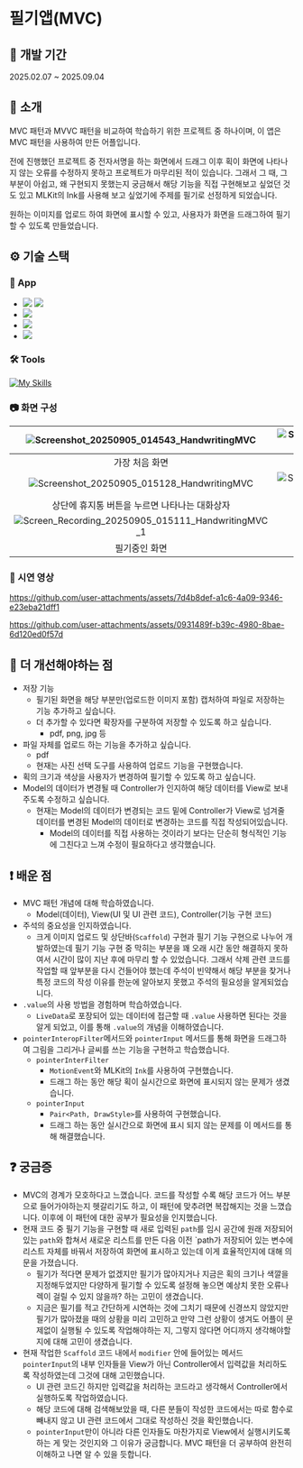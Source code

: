 # 필기앱(MVC)

## 📆 개발 기간

2025.02.07 ~ 2025.09.04

## 📝 소개

MVC 패턴과 MVVC 패턴을 비교하여 학습하기 위한 프로젝트 중 하나이며, 이 앱은 MVC 패턴을 사용하여 만든 어플입니다.  

전에 진행했던 프로젝트 중 전자서명을 하는 화면에서 드래그 이후 획이 화면에 나타나지 않는 오류를 수정하지 못하고 프로젝트가 마무리된 적이 있습니다.
그래서 그 때, 그 부분이 아쉽고, 왜 구현되지 못했는지 궁금해서 해당 기능을 직접 구현해보고 싶었던 것도 있고 MLKit의 Ink를 사용해 보고 싶었기에 주제를 필기로 선정하게 되었습니다.  

원하는 이미지를 업로드 하여 화면에 표시할 수 있고, 사용자가 화면을 드래그하여 필기할 수 있도록 만들었습니다.

## ⚙️ 기술 스택

### 📱 App

- <img src="https://img.shields.io/badge/Android Studio-3DDC84?style=plastic&logo=androidstudio&logoColor=white">  <img src="https://img.shields.io/badge/Jetpack Compose-4285F4?style=plastic&logo=jetpackcompose&logoColor=white">
- <img src="https://img.shields.io/badge/Kotlin-7F52FF?style=plastic&logo=kotlin&logoColor=white">
- <img src="https://img.shields.io/badge/Material Design 3-6750A4?style=plastic&logo=materialdesign&logoColor=white">
- <img src="https://img.shields.io/badge/Coil-3B6BB4?style=plastic">


### 🛠️ Tools

[![My Skills](https://skillicons.dev/icons?i=github,notion&theme=light)](https://skillicons.dev)

### 📷 화면 구성

![Screenshot_20250905_014543_HandwritingMVC](https://github.com/user-attachments/assets/575b0c27-068d-4272-abc6-8895bc88f312)|![Screenshot_20250905_014612_HandwritingMVC](https://github.com/user-attachments/assets/978258ae-d15a-42dc-993d-d13046531626)|![Screenshot_20250905_015123_HandwritingMVC](https://github.com/user-attachments/assets/cf313209-0c9d-45b5-9eb2-eb853a9c6e45)|
|:---:|:---:|:---:|
|가장 처음 화면|업로드 한 이미지|"MVC" 단어를 필기한 화면|
![Screenshot_20250905_015128_HandwritingMVC](https://github.com/user-attachments/assets/5f2ebb5d-a544-4a6c-89c4-33a3036f0ba0)|![Screenshot_20250905_015231_HandwritingMVC](https://github.com/user-attachments/assets/6f0ee938-cc85-49f6-a4e3-922288853ecc)|![Screenshot_20250905_015247_HandwritingMVC](https://github.com/user-attachments/assets/f6292e94-9974-49ee-9fc9-9fa14c4212c4)|
|상단에 휴지통 버튼을 누르면 나타나는 대화상자|대화상자의 "아니오" 버튼을 누른 화면|대화상자의 "예"를 누른 화면|
![Screen_Recording_20250905_015111_HandwritingMVC_1](https://github.com/user-attachments/assets/7aa23732-6c83-47ee-b8b2-3604c4fdd9be)|
|필기중인 화면|

### 🎥 시연 영상


https://github.com/user-attachments/assets/7d4b8def-a1c6-4a09-9346-e23eba21dff1

https://github.com/user-attachments/assets/0931489f-b39c-4980-8bae-6d120ed0f57d

## 📌 더 개선해야하는 점

- 저장 기능
  - 필기된 화면을 해당 부분만(업로드한 이미지 포함) 캡처하여 파일로 저장하는 기능 추가하고 싶습니다.
  - 더 추가할 수 있다면 확장자를 구분하여 저장할 수 있도록 하고 싶습니다.
    - pdf, png, jpg 등
- 파일 자체를 업로드 하는 기능을 추가하고 싶습니다.
  - pdf
  - 현재는 사진 선택 도구를 사용하여 업로드 기능을 구현했습니다.
- 획의 크기과 색상을 사용자가 변경하여 필기할 수 있도록 하고 싶습니다.
- Model의 데이터가 변경될 때 Controller가 인지하여 해당 데이터를 View로 보내주도록 수정하고 싶습니다.
  - 현재는 Model의 데이터가 변경되는 코드 밑에 Controller가 View로 넘겨줄 데이터를 변경된 Model의 데이터로 변경하는 코드를 직접 작성되어있습니다.
    - Model의 데이터를 직접 사용하는 것이라기 보다는 단순히 형식적인 기능에 그친다고 느껴 수정이 필요하다고 생각했습니다.


## ❗️ 배운 점

- MVC 패턴 개념에 대해 학습하였습니다.
  - Model(데이터), View(UI 및 UI 관련 코드), Controller(기능 구현 코드)
- 주석의 중요성을 인지하였습니다.
  - 크게 이미지 업로드 및 상단바(`Scaffold`) 구현과 필기 기능 구현으로 나누어 개발하였는데 필기 기능 구현 중 막히는 부분을 꽤 오래 시간 동안 해결하지 못하여서 시간이 많이 지난 후에 마무리 할 수 있었습니다. 그래서 삭제 관련 코드를 작업할 때 앞부분을 다시 건들어야 했는데 주석이 빈약해서 해당 부분을 찾거나 특정 코드의 작성 이유를 한눈에 알아보지 못했고 주석의 필요성을 알게되었습니다.
- `.value`의 사용 방법을 경험하며 학습하였습니다.
  - `LiveData`로 포장되어 있는 데이터에 접근할 때 `.value` 사용하면 된다는 것을 알게 되었고, 이를 통해 `.value`의 개념을 이해하였습니다.
- `pointerInteropFilter`메서드와 `pointerInput` 메서드를 통해 화면을 드래그하여 그림을 그리거나 글씨를 쓰는 기능을 구현하고 학습했습니다.
  - `pointerInterFilter`
    - `MotionEvent`와 MLKit의 `Ink`를 사용하여 구현했습니다.
    - 드래그 하는 동안 해당 획이 실시간으로 화면에 표시되지 않는 문제가 생겼습니다.
  - `pointerInput`
    - `Pair<Path, DrawStyle>`를 사용하여 구현했습니다.
    - 드래그 하는 동안 실시간으로 화면에 표시 되지 않는 문제를 이 메서드를 통해 해결했습니다.

## ❓ 궁금증

- MVC의 경계가 모호하다고 느꼈습니다. 코드를 작성할 수록 해당 코드가 어느 부분으로 들어가야하는지 헷갈리기도 하고, 이 패턴에 맞추려면 복잡해지는 것을 느꼈습니다. 이후에 이 패턴에 대한 공부가 필요성을 인지했습니다.
- 현재 코드 중 필기 기능을 구현할 때 새로 입력된 `path`를 임시 공간에 원래 저장되어 있는 `path`와 합쳐서 새로운 리스트를 만든 다음 이전 `path가 저장되어 있는 변수에 리스트 자체를 바꿔서 저장하여 화면에 표시하고 있는데 이게 효율적인지에 대해 의문을 가졌습니다.
  - 필기가 적다면 문제가 없겠지만 필기가 많아지거나 지금은 획의 크기나 색깔을 지정해두었지만 다양하게 필기할 수 있도록 설정해 놓으면 예상치 못한 오류나 렉이 걸릴 수 있지 않을까? 하는 고민이 생겼습니다.
  - 지금은 필기를 적고 간단하게 시연하는 것에 그치기 때문에 신경쓰지 않았지만 필기가 많아졌을 때의 상황을 미리 고민하고 만약 그런 상황이 생겨도 어플이 문제없이 실행될 수 있도록 작업해야하는 지, 그렇지 않다면 어디까지 생각해야할 지에 대해 고민이 생겼습니다.
- 현재 작업한 `Scaffold` 코드 내에서 `modifier` 안에 들어있는 메서드 `pointerInput`의 내부 인자들을 View가 아닌 Controller에서 입력값을 처리하도록 작성하였는데 그것에 대해 고민했습니다.
  - UI 관련 코드긴 하지만 입력값을 처리하는 코드라고 생각해서 Controller에서 실행하도록 작업하였습니다.
  - 해당 코드에 대해 검색해보았을 때, 다른 분들이 작성한 코드에서는 따로 함수로 빼내지 않고 UI 관련 코드에서 그대로 작성하신 것을 확인했습니다.
  - `pointerInput`만이 아니라 다른 인자들도 마찬가지로 View에서 실행시키도록 하는 게 맞는 것인지와 그 이유가 궁금합니다. MVC 패턴을 더 공부하여 완전히 이해하고 나면 알 수 있을 듯합니다.


